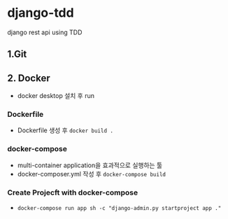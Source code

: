 # django-tdd
django rest api using TDD

## 1.Git

## 2. Docker
- docker desktop 설치 후 run
### Dockerfile
- Dockerfile 생성 후 ```docker build .```

### docker-compose
- multi-container application을 효과적으로 실행하는 툴
- docker-composer.yml 작성 후 ```docker-compose build```

### Create Projecft with docker-compose
- ```docker-compose run app sh -c "django-admin.py startproject app ."```